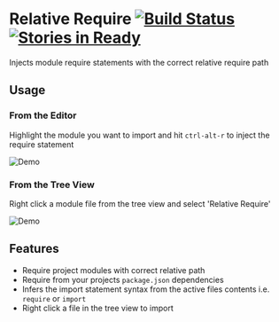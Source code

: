 # Relative Require [![Build Status](https://travis-ci.org/stuwilliams47/relative-require.svg?branch=master)](https://travis-ci.org/stuwilliams47/relative-require) [![Stories in Ready](https://badge.waffle.io/stuwilliams47/relative-require.png?label=ready&title=Ready)](https://waffle.io/stuwilliams47/relative-require)

Injects module require statements with the correct relative require path

## Usage

### From the Editor

Highlight the module you want to import and hit `ctrl-alt-r` to inject the require statement

![Demo](https://s12.postimg.org/ifcu8bvnh/editor.gif)

### From the Tree View

Right click a module file from the tree view and select 'Relative Require'

![Demo](https://s10.postimg.org/pnuwb89uh/menu.gif)

## Features

* Require project modules with correct relative path
* Require from your projects `package.json` dependencies
* Infers the import statement syntax from the active files contents i.e. `require` or `import`
* Right click a file in the tree view to import
